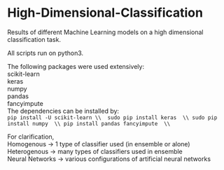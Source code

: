 # High-Dimensional-Classification
Results of different Machine Learning models on a high dimensional classification task.  

All scripts run on python3.  

The following packages were used extensively:  
scikit-learn  
keras  
numpy  
pandas  
fancyimpute  
The dependencies can be installed by:  
`pip install -U scikit-learn \\ 
sudo pip install keras  \\
sudo pip install numpy  \\
pip install pandas fancyimpute  \\`

For clarification,  
Homogenous -> 1 type of classifier used (in ensemble or alone)  
Heterogenous -> many types of classifiers used in ensemble  
Neural Networks -> various configurations of artificial neural networks  
